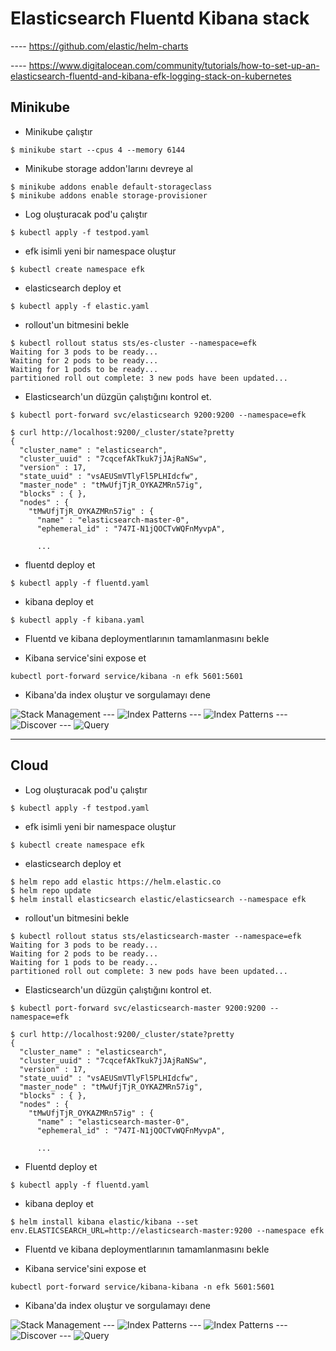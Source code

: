 # Elasticsearch Fluentd Kibana stack
---- https://github.com/elastic/helm-charts

---- https://www.digitalocean.com/community/tutorials/how-to-set-up-an-elasticsearch-fluentd-and-kibana-efk-logging-stack-on-kubernetes
## Minikube


* Minikube çalıştır

```
$ minikube start --cpus 4 --memory 6144
```

* Minikube storage addon'larını devreye al

```
$ minikube addons enable default-storageclass
$ minikube addons enable storage-provisioner
```

* Log oluşturacak pod'u çalıştır

```
$ kubectl apply -f testpod.yaml
```

* efk isimli yeni bir namespace oluştur

```
$ kubectl create namespace efk
```

* elasticsearch deploy et
  
```
$ kubectl apply -f elastic.yaml
```

* rollout'un bitmesini bekle

```
$ kubectl rollout status sts/es-cluster --namespace=efk
Waiting for 3 pods to be ready...
Waiting for 2 pods to be ready...
Waiting for 1 pods to be ready...
partitioned roll out complete: 3 new pods have been updated...
```

* Elasticsearch'un düzgün çalıştığını kontrol et.

```
$ kubectl port-forward svc/elasticsearch 9200:9200 --namespace=efk
```

```
$ curl http://localhost:9200/_cluster/state?pretty
{
  "cluster_name" : "elasticsearch",
  "cluster_uuid" : "7cqcefAkTkuk7jJAjRaNSw",
  "version" : 17,
  "state_uuid" : "vsAEUSmVTlyFl5PLHIdcfw",
  "master_node" : "tMwUfjTjR_OYKAZMRn57ig",
  "blocks" : { },
  "nodes" : {
    "tMwUfjTjR_OYKAZMRn57ig" : {
      "name" : "elasticsearch-master-0",
      "ephemeral_id" : "747I-N1jQOCTvWQFnMyvpA",

      ...
```

* fluentd deploy et

```
$ kubectl apply -f fluentd.yaml
```

* kibana deploy et

```
$ kubectl apply -f kibana.yaml
```

* Fluentd ve kibana deploymentlarının tamamlanmasını bekle

* Kibana service'sini expose et

```
kubectl port-forward service/kibana -n efk 5601:5601
```

* Kibana'da index oluştur ve sorgulamayı dene
  
<img title="Stack Management" alt="Stack Management" src="./img/efk1.png">
---
<img title="Index Patterns" alt="Index Patterns" src="./img/efk2.png">
---
<img title="Index Patterns" alt="Index Patterns" src="./img/efk3.png">
---
<img title="Discover" alt="Discover" src="./img/efk4.png">
---
<img title="Query" alt="Query" src="./img/efk5.png">


---
## Cloud


* Log oluşturacak pod'u çalıştır

```
$ kubectl apply -f testpod.yaml
```

* efk isimli yeni bir namespace oluştur

```
$ kubectl create namespace efk
```

* elasticsearch deploy et
  
```
$ helm repo add elastic https://helm.elastic.co
$ helm repo update
$ helm install elasticsearch elastic/elasticsearch --namespace efk
```

* rollout'un bitmesini bekle

```
$ kubectl rollout status sts/elasticsearch-master --namespace=efk
Waiting for 3 pods to be ready...
Waiting for 2 pods to be ready...
Waiting for 1 pods to be ready...
partitioned roll out complete: 3 new pods have been updated...
```

* Elasticsearch'un düzgün çalıştığını kontrol et.

```
$ kubectl port-forward svc/elasticsearch-master 9200:9200 --namespace=efk
```

```
$ curl http://localhost:9200/_cluster/state?pretty
{
  "cluster_name" : "elasticsearch",
  "cluster_uuid" : "7cqcefAkTkuk7jJAjRaNSw",
  "version" : 17,
  "state_uuid" : "vsAEUSmVTlyFl5PLHIdcfw",
  "master_node" : "tMwUfjTjR_OYKAZMRn57ig",
  "blocks" : { },
  "nodes" : {
    "tMwUfjTjR_OYKAZMRn57ig" : {
      "name" : "elasticsearch-master-0",
      "ephemeral_id" : "747I-N1jQOCTvWQFnMyvpA",

      ...
```


* Fluentd deploy et

```
$ kubectl apply -f fluentd.yaml
```

* kibana deploy et

```
$ helm install kibana elastic/kibana --set env.ELASTICSEARCH_URL=http://elasticsearch-master:9200 --namespace efk
```

* Fluentd ve kibana deploymentlarının tamamlanmasını bekle

* Kibana service'sini expose et

```
kubectl port-forward service/kibana-kibana -n efk 5601:5601
```
* Kibana'da index oluştur ve sorgulamayı dene
  
<img title="Stack Management" alt="Stack Management" src="./img/efk1.png">
---
<img title="Index Patterns" alt="Index Patterns" src="./img/efk2.png">
---
<img title="Index Patterns" alt="Index Patterns" src="./img/efk3.png">
---
<img title="Discover" alt="Discover" src="./img/efk4.png">
---
<img title="Query" alt="Query" src="./img/efk5.png">
